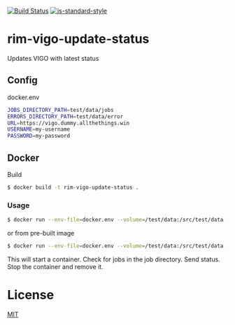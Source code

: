 [![Build Status](https://travis-ci.org/telemark/rim-vigo-update-status.svg?branch=master)](https://travis-ci.org/telemark/rim-vigo-update-status)
[![js-standard-style](https://img.shields.io/badge/code%20style-standard-brightgreen.svg?style=flat)](https://github.com/feross/standard)
# rim-vigo-update-status
Updates VIGO with latest status

## Config

docker.env

```bash
JOBS_DIRECTORY_PATH=test/data/jobs
ERRORS_DIRECTORY_PATH=test/data/error
URL=https://vigo.dummy.allthethings.win
USERNAME=my-username
PASSWORD=my-password
```

## Docker

Build

```bash
$ docker build -t rim-vigo-update-status .
```

### Usage

```bash
$ docker run --env-file=docker.env --volume=/test/data:/src/test/data --rm rim-vigo-update-status
```

or from pre-built image

```bash
$ docker run --env-file=docker.env --volume=/test/data:/src/test/data --rm telemark/rim-vigo-update-status
```

This will start a container. Check for jobs in the job directory. Send status. Stop the container and remove it.

# License
[MIT](LICENSE)